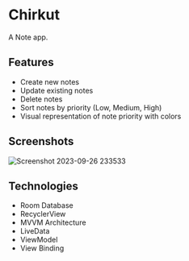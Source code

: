 # Chirkut
A Note app.

## Features

- Create new notes
- Update existing notes
- Delete notes
- Sort notes by priority (Low, Medium, High)
- Visual representation of note priority with colors

## Screenshots

![Screenshot 2023-09-26 233533](https://muhammadsajedulislam.com/wp-content/uploads/2024/04/Purple-And-White-Modern-Mobile-App-Promotion-Instagram-Post-13.png)

## Technologies

- Room Database
- RecyclerView
- MVVM Architecture
- LiveData
- ViewModel
- View Binding
